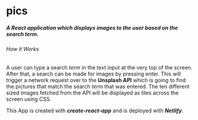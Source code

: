 # pics

##### A React application which displays images to the user based on the search term. 

###### How it Works

A user can type a search *term* in the text input at the very top of the screen. After that, a search can be made for images by pressing enter. This will trigger a network request over to the **Unsplash API** which is going to find the pictures that match the search *term* that was entered. The ten different sized images fetched from the API will be displayed as tiles across the screen using CSS. 

This App is created with ***create-react-app*** and is deployed with ***Netlify***.
